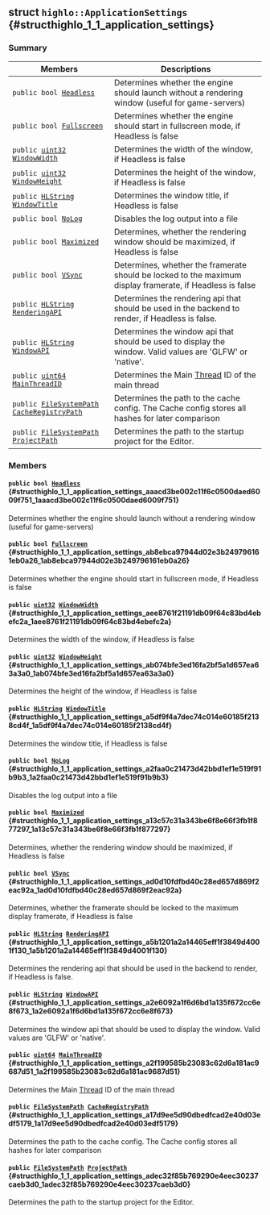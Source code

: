 ## struct `highlo::ApplicationSettings` {#structhighlo_1_1_application_settings}

### Summary

 Members                        | Descriptions                                
--------------------------------|---------------------------------------------
`public bool `[`Headless`](#structhighlo_1_1_application_settings_aaacd3be002c11f6c0500daed6009f751_1aaacd3be002c11f6c0500daed6009f751) | Determines whether the engine should launch without a rendering window (useful for game-servers)
`public bool `[`Fullscreen`](#structhighlo_1_1_application_settings_ab8ebca97944d02e3b249796161eb0a26_1ab8ebca97944d02e3b249796161eb0a26) | Determines whether the engine should start in fullscreen mode, if Headless is false
`public `[`uint32`](#_base_types_8h_a1134b580f8da4de94ca6b1de4d37975e_1a1134b580f8da4de94ca6b1de4d37975e)` `[`WindowWidth`](#structhighlo_1_1_application_settings_aee8761f21191db09f64c83bd4ebefc2a_1aee8761f21191db09f64c83bd4ebefc2a) | Determines the width of the window, if Headless is false
`public `[`uint32`](#_base_types_8h_a1134b580f8da4de94ca6b1de4d37975e_1a1134b580f8da4de94ca6b1de4d37975e)` `[`WindowHeight`](#structhighlo_1_1_application_settings_ab074bfe3ed16fa2bf5a1d657ea63a3a0_1ab074bfe3ed16fa2bf5a1d657ea63a3a0) | Determines the height of the window, if Headless is false
`public `[`HLString`](docs-api/api-highlo.md#namespacehighlo_aae9b5b2474b992680f5555779f4bd538_1aae9b5b2474b992680f5555779f4bd538)` `[`WindowTitle`](#structhighlo_1_1_application_settings_a5df9f4a7dec74c014e60185f2138cd4f_1a5df9f4a7dec74c014e60185f2138cd4f) | Determines the window title, if Headless is false
`public bool `[`NoLog`](#structhighlo_1_1_application_settings_a2faa0c21473d42bbd1ef1e519f91b9b3_1a2faa0c21473d42bbd1ef1e519f91b9b3) | Disables the log output into a file
`public bool `[`Maximized`](#structhighlo_1_1_application_settings_a13c57c31a343be6f8e66f3fb1f877297_1a13c57c31a343be6f8e66f3fb1f877297) | Determines, whether the rendering window should be maximized, if Headless is false
`public bool `[`VSync`](#structhighlo_1_1_application_settings_ad0d10fdfbd40c28ed657d869f2eac92a_1ad0d10fdfbd40c28ed657d869f2eac92a) | Determines, whether the framerate should be locked to the maximum display framerate, if Headless is false
`public `[`HLString`](docs-api/api-highlo.md#namespacehighlo_aae9b5b2474b992680f5555779f4bd538_1aae9b5b2474b992680f5555779f4bd538)` `[`RenderingAPI`](#structhighlo_1_1_application_settings_a5b1201a2a14465eff1f3849d4001f130_1a5b1201a2a14465eff1f3849d4001f130) | Determines the rendering api that should be used in the backend to render, if Headless is false.
`public `[`HLString`](docs-api/api-highlo.md#namespacehighlo_aae9b5b2474b992680f5555779f4bd538_1aae9b5b2474b992680f5555779f4bd538)` `[`WindowAPI`](#structhighlo_1_1_application_settings_a2e6092a1f6d6bd1a135f672cc6e8f673_1a2e6092a1f6d6bd1a135f672cc6e8f673) | Determines the window api that should be used to display the window. Valid values are 'GLFW' or 'native'.
`public `[`uint64`](#_base_types_8h_a29940ae63ec06c9998bba873e25407ad_1a29940ae63ec06c9998bba873e25407ad)` `[`MainThreadID`](#structhighlo_1_1_application_settings_a2f199585b23083c62d6a181ac9687d51_1a2f199585b23083c62d6a181ac9687d51) | Determines the Main [Thread](docs-api/api-highlo--Thread.md#classhighlo_1_1_thread) ID of the main thread
`public `[`FileSystemPath`](docs-api/api-highlo--FileSystemPath.md#classhighlo_1_1_file_system_path)` `[`CacheRegistryPath`](#structhighlo_1_1_application_settings_a17d9ee5d90dbedfcad2e40d03edf5179_1a17d9ee5d90dbedfcad2e40d03edf5179) | Determines the path to the cache config. The Cache config stores all hashes for later comparison
`public `[`FileSystemPath`](docs-api/api-highlo--FileSystemPath.md#classhighlo_1_1_file_system_path)` `[`ProjectPath`](#structhighlo_1_1_application_settings_adec32f85b769290e4eec30237caeb3d0_1adec32f85b769290e4eec30237caeb3d0) | Determines the path to the startup project for the Editor.

### Members

#### `public bool `[`Headless`](#structhighlo_1_1_application_settings_aaacd3be002c11f6c0500daed6009f751_1aaacd3be002c11f6c0500daed6009f751) {#structhighlo_1_1_application_settings_aaacd3be002c11f6c0500daed6009f751_1aaacd3be002c11f6c0500daed6009f751}

Determines whether the engine should launch without a rendering window (useful for game-servers)

#### `public bool `[`Fullscreen`](#structhighlo_1_1_application_settings_ab8ebca97944d02e3b249796161eb0a26_1ab8ebca97944d02e3b249796161eb0a26) {#structhighlo_1_1_application_settings_ab8ebca97944d02e3b249796161eb0a26_1ab8ebca97944d02e3b249796161eb0a26}

Determines whether the engine should start in fullscreen mode, if Headless is false

#### `public `[`uint32`](#_base_types_8h_a1134b580f8da4de94ca6b1de4d37975e_1a1134b580f8da4de94ca6b1de4d37975e)` `[`WindowWidth`](#structhighlo_1_1_application_settings_aee8761f21191db09f64c83bd4ebefc2a_1aee8761f21191db09f64c83bd4ebefc2a) {#structhighlo_1_1_application_settings_aee8761f21191db09f64c83bd4ebefc2a_1aee8761f21191db09f64c83bd4ebefc2a}

Determines the width of the window, if Headless is false

#### `public `[`uint32`](#_base_types_8h_a1134b580f8da4de94ca6b1de4d37975e_1a1134b580f8da4de94ca6b1de4d37975e)` `[`WindowHeight`](#structhighlo_1_1_application_settings_ab074bfe3ed16fa2bf5a1d657ea63a3a0_1ab074bfe3ed16fa2bf5a1d657ea63a3a0) {#structhighlo_1_1_application_settings_ab074bfe3ed16fa2bf5a1d657ea63a3a0_1ab074bfe3ed16fa2bf5a1d657ea63a3a0}

Determines the height of the window, if Headless is false

#### `public `[`HLString`](docs-api/api-highlo.md#namespacehighlo_aae9b5b2474b992680f5555779f4bd538_1aae9b5b2474b992680f5555779f4bd538)` `[`WindowTitle`](#structhighlo_1_1_application_settings_a5df9f4a7dec74c014e60185f2138cd4f_1a5df9f4a7dec74c014e60185f2138cd4f) {#structhighlo_1_1_application_settings_a5df9f4a7dec74c014e60185f2138cd4f_1a5df9f4a7dec74c014e60185f2138cd4f}

Determines the window title, if Headless is false

#### `public bool `[`NoLog`](#structhighlo_1_1_application_settings_a2faa0c21473d42bbd1ef1e519f91b9b3_1a2faa0c21473d42bbd1ef1e519f91b9b3) {#structhighlo_1_1_application_settings_a2faa0c21473d42bbd1ef1e519f91b9b3_1a2faa0c21473d42bbd1ef1e519f91b9b3}

Disables the log output into a file

#### `public bool `[`Maximized`](#structhighlo_1_1_application_settings_a13c57c31a343be6f8e66f3fb1f877297_1a13c57c31a343be6f8e66f3fb1f877297) {#structhighlo_1_1_application_settings_a13c57c31a343be6f8e66f3fb1f877297_1a13c57c31a343be6f8e66f3fb1f877297}

Determines, whether the rendering window should be maximized, if Headless is false

#### `public bool `[`VSync`](#structhighlo_1_1_application_settings_ad0d10fdfbd40c28ed657d869f2eac92a_1ad0d10fdfbd40c28ed657d869f2eac92a) {#structhighlo_1_1_application_settings_ad0d10fdfbd40c28ed657d869f2eac92a_1ad0d10fdfbd40c28ed657d869f2eac92a}

Determines, whether the framerate should be locked to the maximum display framerate, if Headless is false

#### `public `[`HLString`](docs-api/api-highlo.md#namespacehighlo_aae9b5b2474b992680f5555779f4bd538_1aae9b5b2474b992680f5555779f4bd538)` `[`RenderingAPI`](#structhighlo_1_1_application_settings_a5b1201a2a14465eff1f3849d4001f130_1a5b1201a2a14465eff1f3849d4001f130) {#structhighlo_1_1_application_settings_a5b1201a2a14465eff1f3849d4001f130_1a5b1201a2a14465eff1f3849d4001f130}

Determines the rendering api that should be used in the backend to render, if Headless is false.

#### `public `[`HLString`](docs-api/api-highlo.md#namespacehighlo_aae9b5b2474b992680f5555779f4bd538_1aae9b5b2474b992680f5555779f4bd538)` `[`WindowAPI`](#structhighlo_1_1_application_settings_a2e6092a1f6d6bd1a135f672cc6e8f673_1a2e6092a1f6d6bd1a135f672cc6e8f673) {#structhighlo_1_1_application_settings_a2e6092a1f6d6bd1a135f672cc6e8f673_1a2e6092a1f6d6bd1a135f672cc6e8f673}

Determines the window api that should be used to display the window. Valid values are 'GLFW' or 'native'.

#### `public `[`uint64`](#_base_types_8h_a29940ae63ec06c9998bba873e25407ad_1a29940ae63ec06c9998bba873e25407ad)` `[`MainThreadID`](#structhighlo_1_1_application_settings_a2f199585b23083c62d6a181ac9687d51_1a2f199585b23083c62d6a181ac9687d51) {#structhighlo_1_1_application_settings_a2f199585b23083c62d6a181ac9687d51_1a2f199585b23083c62d6a181ac9687d51}

Determines the Main [Thread](docs-api/api-highlo--Thread.md#classhighlo_1_1_thread) ID of the main thread

#### `public `[`FileSystemPath`](docs-api/api-highlo--FileSystemPath.md#classhighlo_1_1_file_system_path)` `[`CacheRegistryPath`](#structhighlo_1_1_application_settings_a17d9ee5d90dbedfcad2e40d03edf5179_1a17d9ee5d90dbedfcad2e40d03edf5179) {#structhighlo_1_1_application_settings_a17d9ee5d90dbedfcad2e40d03edf5179_1a17d9ee5d90dbedfcad2e40d03edf5179}

Determines the path to the cache config. The Cache config stores all hashes for later comparison

#### `public `[`FileSystemPath`](docs-api/api-highlo--FileSystemPath.md#classhighlo_1_1_file_system_path)` `[`ProjectPath`](#structhighlo_1_1_application_settings_adec32f85b769290e4eec30237caeb3d0_1adec32f85b769290e4eec30237caeb3d0) {#structhighlo_1_1_application_settings_adec32f85b769290e4eec30237caeb3d0_1adec32f85b769290e4eec30237caeb3d0}

Determines the path to the startup project for the Editor.


